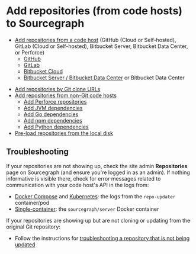 # Add repositories (from code hosts) to Sourcegraph

- [Add repositories from a code host](../external_service/index.md) (GitHub (Cloud or Self-hosted), GitLab (Cloud or Self-hosted), Bitbucket Server, Bitbucket Data Center, or Perforce)
  - [GitHub](../external_service/github.md)
  - [GitLab](../external_service/gitlab.md)
  - [Bitbucket Cloud](../external_service/bitbucket_cloud.md)
  - [Bitbucket Server / Bitbucket Data Center](../external_service/bitbucket_server.md) or Bitbucket Data Center
<!--    - [Phabricator](../external_service/phabricator.md) -->
<!--   - [Gitolite](../external_service/gitolite.md) -->
<!--    - [AWS CodeCommit](../external_service/aws_codecommit.md) -->
- [Add repositories by Git clone URLs](../external_service/other.md)
- [Add repositories from non-Git code hosts](../external_service/non-git.md)
  - [Add Perforce repositories](perforce.md)
  - [Add JVM dependencies](../external_service/jvm.md)
  - [Add Go dependencies](../external_service/go.md)
  - [Add npm dependencies](../external_service/npm.md)
  - [Add Python dependencies](../external_service/python.md)
- [Pre-load repositories from the local disk](pre_load_from_local_disk.md)

## Troubleshooting

If your repositories are not showing up, check the site admin **Repositories** page on Sourcegraph (and ensure you're logged in as an admin).
If nothing informative is visible there, check for error messages related to communication with your code host's API in the logs from:

- [Docker Compose](../deploy/docker-compose/index.md) and [Kubernetes](../deploy/kubernetes/index.md): the logs from the `repo-updater` container/pod
- [Single-container](../deploy/docker-single-container/index.md): the `sourcegraph/server` Docker container

If your repositories are showing up but are not cloning or updating from the original Git repository:

- Follow the instructions for [troubleshooting a repository that is not being updated](../../admin/how-to/repo-not-updated)
